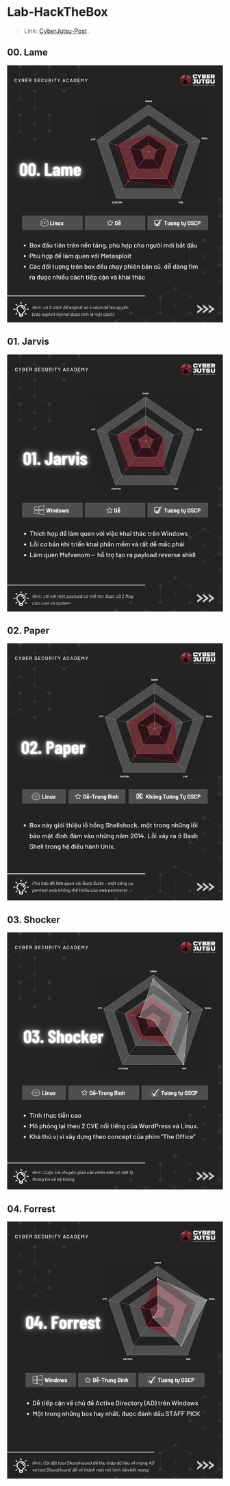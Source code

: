 # Lab-HackTheBox

> Link: [CyberJutsu-Post](https://www.facebook.com/CyberJutsu/posts/pfbid02jZt268egd32CECHH6djE242zcX7MQnsH6YmA16peCn2hDDdcUSsziheJZvnExZe9l) .


## 00. Lame

<img src="../images/htb0.jpg" alt="Lame" width="600" height="600">

## 01. Jarvis

<img src="../images/htb1.jpg" alt="Jarvis" width="600" height="600">

## 02. Paper

<img src="../images/htb2.jpg" alt="Paper" width="600" height="600">

## 03. Shocker

<img src="../images/htb3.jpg" alt="Shocker" width="600" height="600">

## 04. Forrest

<img src="../images/htb4.jpg" alt="Forrest" width="600" height="600">

